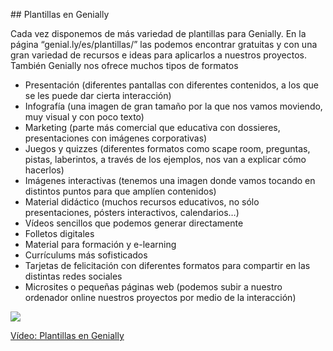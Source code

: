 ## Plantillas en Genially

Cada  vez disponemos de más  variedad de plantillas para Genially. En la página “genial.ly/es/plantillas/” las podemos encontrar gratuitas y con una gran variedad de recursos e ideas para aplicarlos a nuestros proyectos. 
También Genially nos ofrece muchos tipos de formatos

* Presentación (diferentes pantallas con diferentes contenidos, a los que se les puede dar cierta  interacción)
* Infografía (una imagen de gran tamaño por la que nos vamos moviendo, muy visual y con poco texto)
* Marketing (parte más comercial que educativa con dossieres, presentaciones con imágenes corporativas)
* Juegos y quizzes (diferentes formatos como scape room, preguntas, pistas, laberintos, a través de los ejemplos, nos van a explicar cómo hacerlos)
* Imágenes interactivas (tenemos una imagen donde vamos tocando en distintos puntos para que amplíen contenidos)
* Material didáctico (muchos recursos educativos,  no sólo presentaciones, pósters interactivos, calendarios…)
* Vídeos sencillos que podemos generar directamente 
* Folletos digitales
* Material para formación y e-learning
* Currículums más sofisticados 
* Tarjetas de felicitación con diferentes formatos para compartir en las distintas redes sociales 
* Microsites o pequeñas páginas web (podemos subir a nuestro ordenador online nuestros proyectos por medio de la interacción)

[![](https://raw.githubusercontent.com/javacasm/Iniciacion-Herramientas-Digitales-Aula/main/images/portada-3.0.0.Plantillas-genially.png)](https://drive.google.com/file/d/1DsU_HjaplFFLc3th-lAW0OiPfWzaNTF2/view?usp=drivesdk)

[Vídeo: Plantillas en Genially](https://drive.google.com/file/d/1DsU_HjaplFFLc3th-lAW0OiPfWzaNTF2/view?usp=drivesdk)
